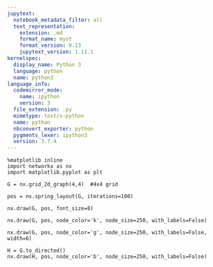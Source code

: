 ```yaml
---
jupytext:
  notebook_metadata_filter: all
  text_representation:
    extension: .md
    format_name: myst
    format_version: 0.13
    jupytext_version: 1.11.1
kernelspec:
  display_name: Python 3
  language: python
  name: python3
language_info:
  codemirror_mode:
    name: ipython
    version: 3
  file_extension: .py
  mimetype: text/x-python
  name: python
  nbconvert_exporter: python
  pygments_lexer: ipython3
  version: 3.7.4
---
```


```{code-cell} ipython3
%matplotlib inline
import networkx as nx
import matplotlib.pyplot as plt
```

```{code-cell} ipython3
G = nx.grid_2d_graph(4,4)  #4x4 grid
```

```{code-cell} ipython3
pos = nx.spring_layout(G, iterations=100)
```

```{code-cell} ipython3
nx.draw(G, pos, font_size=8)
```

```{code-cell} ipython3
nx.draw(G, pos, node_color='k', node_size=250, with_labels=False)
```

```{code-cell} ipython3
nx.draw(G, pos, node_color='g', node_size=250, with_labels=False, width=6)
```

```{code-cell} ipython3
H = G.to_directed()
nx.draw(H, pos, node_color='b', node_size=250, with_labels=False)
```
